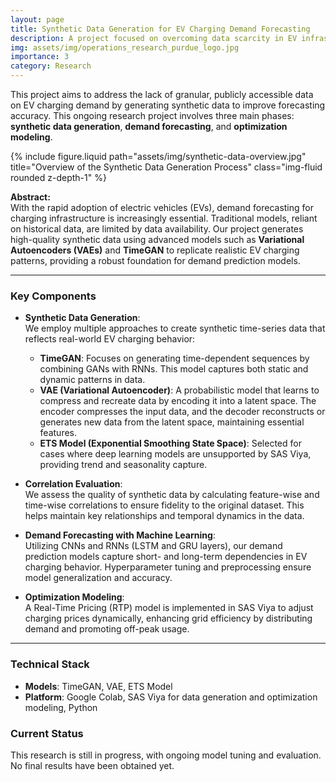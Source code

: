 ```yaml
---
layout: page
title: Synthetic Data Generation for EV Charging Demand Forecasting
description: A project focused on overcoming data scarcity in EV infrastructure through synthetic data generation and machine learning.
img: assets/img/operations_research_purdue_logo.jpg
importance: 3
category: Research
---
```


This project aims to address the lack of granular, publicly accessible data on EV charging demand by generating synthetic data to improve forecasting accuracy. This ongoing research project involves three main phases: **synthetic data generation**, **demand forecasting**, and **optimization modeling**.

<div class="row justify-content-sm-center">
  <div class="col-sm-8 mt-3 mt-md-0">
    {% include figure.liquid path="assets/img/synthetic-data-overview.jpg" title="Overview of the Synthetic Data Generation Process" class="img-fluid rounded z-depth-1" %}
  </div>
</div>

**Abstract:**  
With the rapid adoption of electric vehicles (EVs), demand forecasting for charging infrastructure is increasingly essential. Traditional models, reliant on historical data, are limited by data availability. Our project generates high-quality synthetic data using advanced models such as **Variational Autoencoders (VAEs)** and **TimeGAN** to replicate realistic EV charging patterns, providing a robust foundation for demand prediction models.

---

### Key Components

- **Synthetic Data Generation**:  
  We employ multiple approaches to create synthetic time-series data that reflects real-world EV charging behavior:

  - **TimeGAN**: Focuses on generating time-dependent sequences by combining GANs with RNNs. This model captures both static and dynamic patterns in data.
  - **VAE (Variational Autoencoder)**: A probabilistic model that learns to compress and recreate data by encoding it into a latent space. The encoder compresses the input data, and the decoder reconstructs or generates new data from the latent space, maintaining essential features.
  - **ETS Model (Exponential Smoothing State Space)**: Selected for cases where deep learning models are unsupported by SAS Viya, providing trend and seasonality capture.

- **Correlation Evaluation**:  
  We assess the quality of synthetic data by calculating feature-wise and time-wise correlations to ensure fidelity to the original dataset. This helps maintain key relationships and temporal dynamics in the data.

- **Demand Forecasting with Machine Learning**:  
  Utilizing CNNs and RNNs (LSTM and GRU layers), our demand prediction models capture short- and long-term dependencies in EV charging behavior. Hyperparameter tuning and preprocessing ensure model generalization and accuracy.

- **Optimization Modeling**:  
  A Real-Time Pricing (RTP) model is implemented in SAS Viya to adjust charging prices dynamically, enhancing grid efficiency by distributing demand and promoting off-peak usage.

---

### Technical Stack

- **Models**: TimeGAN, VAE, ETS Model
- **Platform**: Google Colab, SAS Viya for data generation and optimization modeling, Python

### Current Status

This research is still in progress, with ongoing model tuning and evaluation. No final results have been obtained yet.
